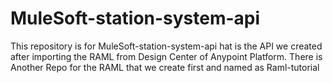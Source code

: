 # MuleSoft-station-system-api

This repository is for MuleSoft-station-system-api hat is the API we created after importing the RAML from Design Center of Anypoint Platform. There is Another Repo for the RAML that we create first and named as Raml-tutorial
